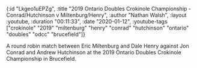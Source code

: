 {:id "Lkgeo1uEPZg",
 :title
 "2019 Ontario Doubles Crokinole Championship - Conrad/Hutchinson v Miltenburg/Henry",
 :author "Nathan Walsh",
 :layout :youtube,
 :duration "00:11:33",
 :date "2020-01-12",
 :youtube-tags
 ["crokinole"
  "2019"
  "miltenburg"
  "henry"
  "conrad"
  "hutchinson"
  "ontario"
  "doubles"
  "odcc"
  "brucefield"]}


A round robin match between Eric Miltenburg and Dale Henry against Jon Conrad and Andrew Hutchinson at the 2019 Ontario Doubles Crokinole Championship in Brucefield.
